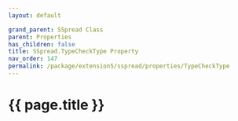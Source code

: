```yaml
---
layout: default

grand_parent: SSpread Class
parent: Properties
has_children: false
title: SSpread.TypeCheckType Property
nav_order: 147
permalink: /package/extension5/sspread/properties/TypeCheckType
---
```

# {{ page.title }}